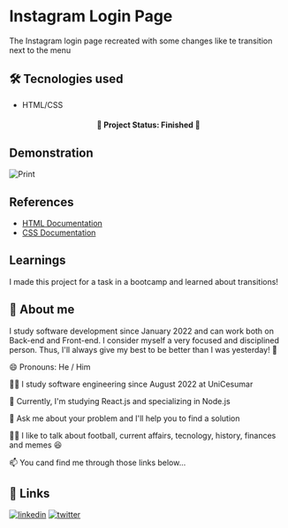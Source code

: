 # Instagram Login Page

The Instagram login page recreated with some changes like te transition next to the menu


## 🛠 Tecnologies used

* HTML/CSS


<h4 align="center"> 
 🚧  Project Status: Finished  🚧
</h4>

 
## Demonstration

![Print](https://user-images.githubusercontent.com/101666833/186992280-821807ae-c341-402e-a6bf-99cef1fc11c9.png)


## References

 - [HTML Documentation](https://developer.mozilla.org/pt-BR/docs/Web/HTML)
 - [CSS Documentation](https://developer.mozilla.org/pt-BR/docs/Web/CSS)


## Learnings

I made this project for a task in a bootcamp and learned about transitions!


## 🚀 About me
I study software development since January 2022 and can work both on Back-end and Front-end. I consider myself a very focused and disciplined person. Thus, I'll always give my best to be better than I was yesterday! 💪


😄 Pronouns: He / Him

👩‍💻 I study software engineering since August 2022 at UniCesumar

🧠 Currently, I'm studying React.js and specializing in Node.js

🤔 Ask me about your problem and I'll help you to find a solution

👯‍♀️ I like to talk about football, current affairs, tecnology, history, finances and memes 😆

📫 You cand find me through those links below...


## 🔗 Links
[![linkedin](https://img.shields.io/badge/linkedin-0A66C2?style=for-the-badge&logo=linkedin&logoColor=white)](https://www.linkedin.com/in/vitor-marciano/)
[![twitter](https://img.shields.io/badge/twitter-1DA1F2?style=for-the-badge&logo=twitter&logoColor=white)](https://twitter.com/marciano_vitor)
